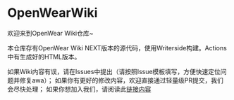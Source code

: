 # OpenWearWiki
欢迎来到OpenWear Wiki仓库~

本仓库存有OpenWear Wiki NEXT版本的源代码，使用Writerside构建。Actions中有生成好的HTML版本。

如果Wiki内容有误，请在Issues中提出（请按照Issue模板填写，方便快速定位问题并修复awa）；
如果你有更好的修改内容，欢迎直接通过轻量级PR提交，我们会尽快处理；
如果你想加入我们，请阅读此[链接内容](https://www.projcora.club/OpenWearWiki/readme-new.html#readme-connect)
